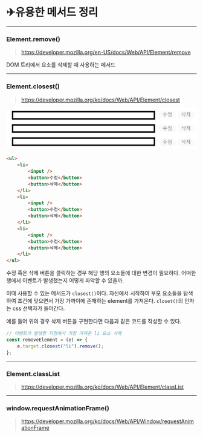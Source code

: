 # ✈유용한 메서드 정리

---

### Element.remove()

> https://developer.mozilla.org/en-US/docs/Web/API/Element/remove

DOM 트리에서 요소를 삭제할 때 사용하는 메서드

---

### Element.closest()

> https://developer.mozilla.org/ko/docs/Web/API/Element/closest

![todolist](./img/todolist.jpg)

```html
<ul>
    <li>
    	<input />
        <button>수정</button>
        <button>삭제</button>
    </li>
	<li>
    	<input />
        <button>수정</button>
        <button>삭제</button>
    </li>
    <li>
    	<input />
        <button>수정</button>
        <button>삭제</button>
    </li>
</ul>
```

수정 혹은 삭제 버튼을 클릭하는 경우 해당 행의 요소들에 대한 변경이 필요하다. 어떠한 행에서 이벤트가 발생했는지 어떻게 파악할 수 있을까. 

이때 사용할 수 있는 메서드가 `closest()`이다. 자신에서 시작하여 부모 요소들을 탐색하여 조건에 맞으면서 가장 가까이에 존재하는 element를 가져온다. `closet()`의 인자는 css 선택자가 들어간다.

예를 들어 위의 경우 삭제 버튼을 구현한다면 다음과 같은 코드를 작성할 수 있다.

```javascript
// 이벤트가 발생한 지점에서 가장 가까운 li 요소 삭제
const removeElement = (e) => {
	e.target.closest("li").remove();
};
```

---

### Element.classList

> https://developer.mozilla.org/ko/docs/Web/API/Element/classList

---

### window.requestAnimationFrame()

> https://developer.mozilla.org/ko/docs/Web/API/Window/requestAnimationFrame